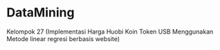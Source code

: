 # DataMining
Kelompok 27 (Implementasi Harga Huobi Koin Token USB Menggunakan Metode linear regresi berbasis website)
